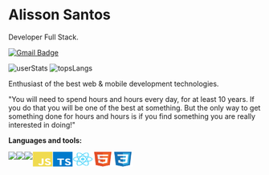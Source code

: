 # Alisson Santos 

Developer Full Stack. 

[![Gmail Badge](https://img.shields.io/badge/-dev.alysson@gmail.com-6633cc?style=flat-square&logo=Gmail&logoColor=white&link=mailto:dev.alysson@gmail.com)](mailto:dev.alysson@gmail.com)

![userStats](https://github-readme-stats.vercel.app/api?username=alysson3dev&include_all_commits=true&show_icons=true&theme=tokyonight&line_height=40)
![topsLangs](https://github-readme-stats.vercel.app/api/top-langs/?username=alysson3dev&theme=tokyonight)

Enthusiast of the best web & mobile development technologies.

"You will need to spend hours and hours every day, for at least 10 years. If you do that you will be one of the best at something. But the only way to get something done for hours and hours is if you find something you are really interested in doing!"

**Languages and tools:**

<!-- <img align="left" height="0" src="https://raw.githubusercontent.com/jakeliny/jakeliny/master/images/typescript.png"> -->
<img align="left" height="30" src="https://raw.githubusercontent.com/jakeliny/jakeliny/master/images/nodejs.png">
<!-- <img align="left" height="20" src="https://raw.githubusercontent.com/jakeliny/jakeliny/master/images/react.png"> -->
<!-- <img align="left" height="20" src="https://raw.githubusercontent.com/jakeliny/jakeliny/master/images/javascript.png"> -->
<img align="left" height="30" src="https://raw.githubusercontent.com/jakeliny/jakeliny/master/images/python.png">
<img align="left" height="30" src="https://raw.githubusercontent.com/jakeliny/jakeliny/master/images/linux.png">
<img align="left" height="30" width="40" src="https://raw.githubusercontent.com/devicons/devicon/master/icons/javascript/javascript-plain.svg">
<img align="left" height="30" width="40" src="https://raw.githubusercontent.com/devicons/devicon/master/icons/typescript/typescript-plain.svg">
<img align="left" height="30" width="40" src="https://raw.githubusercontent.com/devicons/devicon/master/icons/react/react-original.svg">
<img align="left" height="30" width="40" src="https://raw.githubusercontent.com/devicons/devicon/master/icons/html5/html5-original.svg">
<img align="left" height="30" width="40" src="https://raw.githubusercontent.com/devicons/devicon/master/icons/css3/css3-original.svg">
